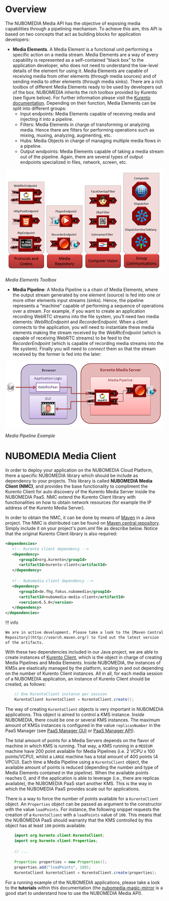 # Overview

The NUBOMEDIA Media API has the objective of exposing media capabilities through a pipelining mechanism. To achieve this aim, this API is based on two concepts that act as building blocks for application developers:

- **Media Elements**. A Media Element is a functional unit performing a specific action on a media stream. Media Elements are a way of every capability is represented as a self-contained “black box” to the application developer, who does not need to understand the low-level details of the element for using it. Media Elements are capable of receiving media from other elements (through media sources) and of sending media to other elements (through media sinks). There are a rich toolbox of different Media Elements ready to be used by developers out of the box. NUBOMEDIA inherits the rich toolbox provided by Kurento (see figure below). For further information please visit the [Kurento documentation](http://doc-kurento.readthedocs.org/en/stable/introducing_kurento.html). Depending on their function, Media Elements can be split into different groups:
	- Input endpoints: Media Elements capable of receiving media and injecting it into a pipeline.
	- Filters: Media Elements in charge of transforming or analyzing media. Hence there are filters for performing operations such as mixing, muxing, analyzing, augmenting, etc.
	- Hubs: Media Objects in charge of managing multiple media flows in a pipeline.
	- Output wndpoints: Media Elements capable of taking a media stream out of the pipeline. Again, there are several types of output endpoints specialized in files, network, screen, etc.

![Media Elements Toolbox](../img/kurento-basic-toolbox.png)

*Media Elements Toolbox*

- **Media Pipeline**: A Media Pipeline is a chain of Media Elements, where the output stream generated by one element (source) is fed into one or more other elements input streams (sinks). Hence, the pipeline represents a “machine” capable of performing a sequence of operations over a stream. For example, if you want to create an application recording WebRTC streams into the file system, you’ll need two media elements: *WebRtcEndpoint* and *RecorderEndpoint*. When a client connects to the application, you will need to instantiate these media elements making the stream received by the *WebRtcEndpoint* (which is capable of receiving WebRTC streams) to be feed to the *RecorderEndpoint* (which is capable of recording media streams into the file system). Finally you will need to *connect* them so that the stream received by the former is fed into the later:

![Media Pipeline Example](../img/media-pipeline-sample.png)

*Media Pipeline Example*

# NUBOMEDIA Media Client

In order to deploy your application on the NUBOMEDIA Cloud Platform, there a specific NUBOMEDIA library which should be include as dependency to your projects. This library is called **NUBOMEDIA Media Client (NMC)**, and provides the base functionality to compliment the Kurento Client for auto discovery of the Kurento Media Server inside the NUBOMEDIA PaaS. NMC extend the Kurento Client library  with functionalities on how to obtain network resources (for example the IP address of the Kurento Media Server). 

In order to obtain the NMC, it can be done by means of [Maven](https://maven.apache.org/) in a Java project. The NMC is distributed can be found on [Maven central repository](http://search.maven.org/#search%7Cga%7C1%7Cde.fhg). Simply include it on your project's *pom.xml* file as describe below. Notice that the original Kurento Client library is also required:

```xml
<dependencies>
   <!-- Kurento client dependency -->
   <dependency>
      <groupId>org.kurento</groupId>
	  <artifactId>kurento-client</artifactId>
   </dependency>

   <!-- Nubomedia client dependency -->
   <dependency>
      <groupId>de.fhg.fokus.nubomedia</groupId>
      <artifactId>nubomedia-media-client</artifactId>
      <version>6.5.0</version>
   </dependency>
</dependencies>
```

!!! info

    We are in active development. Please take a look to the [Maven Central Repository](http://search.maven.org/) to find out the latest version of the artifacts.

With these two dependencies included in our Java project, we are able to create instances of [Kurento Client](http://doc-kurento.readthedocs.org/en/stable/introducing_kurento.html#kurento-api-clients-and-protocol), which is the object in charge of creating Media Pipelines and Media Elements. Inside NUBOMEDIA, the instances of KMSs are elastically managed by the platform, scaling in and out depending on the number of Kurento Client instances. All in all, for each media session of a NUBOMEDIA application, an instance of Kurento Client should be created, as follows:

```java
    // One KurentoClient instance per session
    KurentoClient kurentoClient = KurentoClient.create();
```

The way of creating `KurentoClient` objects is very important in NUBOMEDIA applications. This object is aimed to control a KMS instance. Inside NUBOMEDIA, there could be one or several KMS instances. The maximum amount of KMSs instances is configured in the value `replicasNumber` in the PaaS Manager (see [PaaS Manager GUI](../paas/paas-gui.md) or [PaaS Manager API](../paas/paas-api.md)).

The total amount of points for a Media Servers depends on the flavor of machine in which KMS is running. That way, a KMS running in a `MEDIUM` machine have 200 point available for Media Pipelines (i.e. 2 VCPU x 100 points/VCPU), whilst a `LARGE` machine has a total amount of 400 points (4 VPCU). Each time a Media Pipeline using a `KurentoClient` object, the available amount of points is reduced (depending the number and type of Media Elements contained in the pipeline). When the available points reaches 0, and if the application is able to leverage (i.e., there are replicas available), the NUBOMEDIA PaaS start another KMS. This is the way in which the NUBOMEDIA PaaS provides scale out for applications.

There is a way to force the number of points available for a `KurentoClient` object. An `Properties` object can be passed as argument to the constructor with the value `loadPoints`. For instance, the following snippet requests the creation of a `KurentoClient` with a `loadPoints` value of `100`. This means that the NUBOMEDIA PaaS should warranty that the KMS controlled by this object has at least `100` points available. 

```java
    import org.kurento.client.KurentoClient;
    import org.kurento.client.Properties;

    // ...

    Properties properties = new Properties();
    properties.add("loadPoints", 100);
    KurentoClient kurentoClient = KurentoClient.create(properties);
```

For a running example of the NUBOMEDIA applications, please take a look to the **tutorials** within this documentation (the [nubomedia-magic-mirror](../tutorial/nubomedia-magic-mirror.md) is a good start to understand how to use the NUBOMEDIA Media API).
